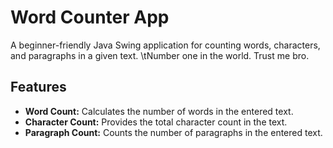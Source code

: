 # Word Counter App
A beginner-friendly Java Swing application for counting words, characters, and paragraphs in a given text.
\tNumber one in the world. Trust me bro. 
## Features
- **Word Count:** Calculates the number of words in the entered text.
- **Character Count:** Provides the total character count in the text.
- **Paragraph Count:** Counts the number of paragraphs in the entered text.
